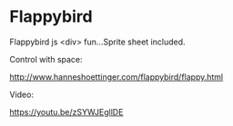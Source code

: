 # Flappybird
Flappybird js &lt;div> fun...Sprite sheet included.

Control with space:

http://www.hanneshoettinger.com/flappybird/flappy.html

Video:

https://youtu.be/zSYWJEgllDE